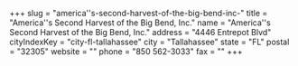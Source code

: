+++
slug = "america''s-second-harvest-of-the-big-bend-inc-"
title = "America''s Second Harvest of the Big Bend, Inc."
name = "America''s Second Harvest of the Big Bend, Inc."
address = "4446 Entrepot Blvd"
cityIndexKey = "city-fl-tallahassee"
city = "Tallahassee"
state = "FL"
postal = "32305"
website = ""
phone = "850 562-3033"
fax = ""
+++
